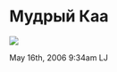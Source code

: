 # Мудрый Каа

![](http://www.ljplus.ru/img/p/o/pokrovka/dedushka.jpg)

<span id="timestamp"> May 16th, 2006 9:34am </span> <span
class="tag">LJ</span>
